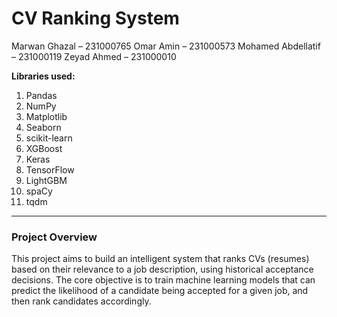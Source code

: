 # CV Ranking System

Marwan Ghazal – 231000765
Omar Amin – 231000573
Mohamed Abdellatif – 231000119
Zeyad Ahmed – 231000010

**Libraries used:**
1) Pandas
2) NumPy
3) Matplotlib
4) Seaborn
5) scikit-learn
6) XGBoost
7) Keras
8) TensorFlow
9) LightGBM
10) spaCy
11) tqdm

---

### **Project Overview**
This project aims to build an intelligent system that ranks CVs (resumes) based on their relevance to a job description, using historical acceptance decisions. The core objective is to train machine learning models that can predict the likelihood of a candidate being accepted for a given job, and then rank candidates accordingly.
